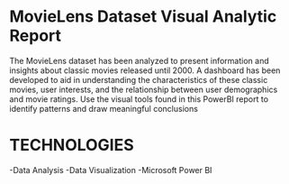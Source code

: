 # MovieLens Dataset Visual Analytic Report

The MovieLens dataset has been analyzed to present information and insights about classic movies released until 2000. A dashboard has been developed to aid in understanding the characteristics of these classic movies, user interests, and the relationship between user demographics and movie ratings. Use the visual tools found in this PowerBI report to identify patterns and draw meaningful conclusions

# TECHNOLOGIES
-Data Analysis -Data Visualization -Microsoft Power BI
